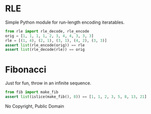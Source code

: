 # RLE

Simple Python module for run-length encoding iteratables.

```python
from rle import rle_decode, rle_encode
orig = [1, 1, 1, 1, 2, 3, 4, 4, 3, 3, 3]
rle = [(1, 4), (2, 1), (3, 1), (4, 2), (3, 3)]
assert list(rle_encode(orig)) == rle
assert list(rle_decode(rle)) == orig
```

# Fibonacci

Just for fun, throw in an infinite sequence.

```python
from fib import make_fib
assert list(islice(make_fib(), 8)) == [1, 1, 2, 3, 5, 8, 13, 21]
```

No Copyright, Public Domain
